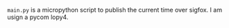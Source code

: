 `main.py` is a micropython script to publish the current time over sigfox. I am usign a pycom lopy4.
